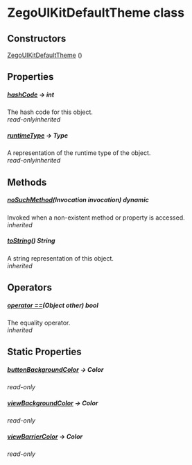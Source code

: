 


# ZegoUIKitDefaultTheme class













## Constructors

[ZegoUIKitDefaultTheme](../zego_uikit_prebuilt_live_audio_room/ZegoUIKitDefaultTheme/ZegoUIKitDefaultTheme.md) ()

   


## Properties

##### [hashCode](../zego_uikit_prebuilt_live_audio_room/ZegoUIKitDefaultTheme/hashCode.md) &#8594; int



The hash code for this object.  
_<span class="feature">read-only</span><span class="feature">inherited</span>_



##### [runtimeType](../zego_uikit_prebuilt_live_audio_room/ZegoUIKitDefaultTheme/runtimeType.md) &#8594; Type



A representation of the runtime type of the object.  
_<span class="feature">read-only</span><span class="feature">inherited</span>_





## Methods

##### [noSuchMethod](../zego_uikit_prebuilt_live_audio_room/ZegoUIKitDefaultTheme/noSuchMethod.md)(Invocation invocation) dynamic



Invoked when a non-existent method or property is accessed.  
_<span class="feature">inherited</span>_



##### [toString](../zego_uikit_prebuilt_live_audio_room/ZegoUIKitDefaultTheme/toString.md)() String



A string representation of this object.  
_<span class="feature">inherited</span>_





## Operators

##### [operator ==](../zego_uikit_prebuilt_live_audio_room/ZegoUIKitDefaultTheme/operator_equals.md)(Object other) bool



The equality operator.  
_<span class="feature">inherited</span>_





## Static Properties

##### [buttonBackgroundColor](../zego_uikit_prebuilt_live_audio_room/ZegoUIKitDefaultTheme/buttonBackgroundColor.md) &#8594; Color



  
_<span class="feature">read-only</span>_



##### [viewBackgroundColor](../zego_uikit_prebuilt_live_audio_room/ZegoUIKitDefaultTheme/viewBackgroundColor.md) &#8594; Color



  
_<span class="feature">read-only</span>_



##### [viewBarrierColor](../zego_uikit_prebuilt_live_audio_room/ZegoUIKitDefaultTheme/viewBarrierColor.md) &#8594; Color



  
_<span class="feature">read-only</span>_













